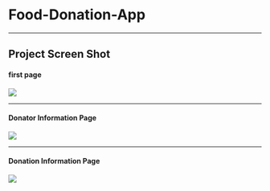 # Food-Donation-App
<hr>
<h2> Project Screen Shot
  <h4> first page </h4>
<img src = "https://user-images.githubusercontent.com/48477320/69885768-f5a32f80-1308-11ea-998a-96f6d4ea3a18.PNG" />
  <hr>
  <h4> Donator Information Page </h4>
  <img src = "https://user-images.githubusercontent.com/48477320/69886470-4ff1bf80-130c-11ea-966f-236619584102.PNG" />
  <hr>
  <h4> Donation Information Page </h4>
  <img src = "https://user-images.githubusercontent.com/48477320/69886507-70217e80-130c-11ea-8913-ec99a062a6c0.PNG" />
